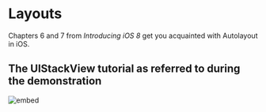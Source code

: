 # Layouts

Chapters 6 and 7 from *Introducing iOS 8* get you acquainted with Autolayout in iOS.

##  The UIStackView tutorial as referred to during the demonstration

![embed](https://www.youtube.com/embed/O0llR7sfrkc)
